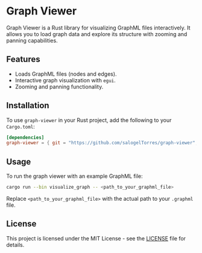 # Graph Viewer

Graph Viewer is a Rust library for visualizing GraphML files interactively. It allows you to load graph data and explore its structure with zooming and panning capabilities.

## Features

*   Loads GraphML files (nodes and edges).
*   Interactive graph visualization with `egui`.
*   Zooming and panning functionality.

## Installation

To use `graph-viewer` in your Rust project, add the following to your `Cargo.toml`:

```toml
[dependencies]
graph-viewer = { git = "https://github.com/salogelTorres/graph-viewer", tag = "vx.x.x" }
```

## Usage

To run the graph viewer with an example GraphML file:

```bash
cargo run --bin visualize_graph -- <path_to_your_graphml_file>
```

Replace `<path_to_your_graphml_file>` with the actual path to your `.graphml` file.

## License

This project is licensed under the MIT License - see the [LICENSE](LICENSE) file for details. 
